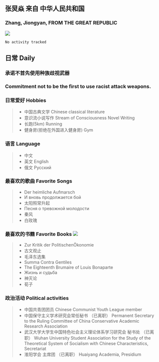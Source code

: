 ## 张炅焱 来自 中华人民共和国
### Zhang, Jiongyan, FROM THE GREAT REPUBLIC

<!--
**hinczhang/hinczhang** is a ✨ _special_ ✨ repository because its `README.md` (this file) appears on your GitHub profile.

Here are some ideas to get you started:

- 🔭 I’m currently working on ...
- 🌱 I’m currently learning ...
- 👯 I’m looking to collaborate on ...
- 🤔 I’m looking for help with ...
- 💬 Ask me about ...
- 📫 How to reach me: ...
- 😄 Pronouns: ...
- ⚡ Fun fact: ...
-->

![](https://github-readme-stats.vercel.app/api?username=hinczhang)
<!--START_SECTION:waka-->

```text
No activity tracked
```

<!--END_SECTION:waka-->
## 日常 Daily
### 承诺不首先使用种族歧视武器
### Commitment not to be the first to use racist attack weapons.
### 日常爱好 Hobbies
> - 中国古典文学 Chinese classical literature  
> - 意识流小说写作 Stream of Consciousness Novel Writing  
> - 长跑(5km) Running
> - 健身房(拒绝在外国进入健身房) Gym  
### 语言 Language
> - 中文  
> - 英文 English  
> - 俄文 Русский  
### 最喜欢的歌曲 Favorite Songs
> - Der heimliche Aufmarsch  
> - И вновь продолжается бой  
> - 太阳照常升起  
> - Песня о тревожной молодости  
> - 秦风  
> - 白玫瑰  
### 最喜欢的书籍 Favorite Books <img src="https://img.shields.io/badge/book-favorite-green"/>
> - Zur Kritik der PolitischenÖkonomie  
> - 古文观止  
> - 毛泽东选集  
> - Summa Contra Gentiles  
> - The Eighteenth Brumaire of Louis Bonaparte  
> - Жизнь и судьба
> - 神灭论
> - 荀子
### 政治活动 Political activities
> - 中国共青团团员 Chinese Communist Youth League member  
> - 中国保守主义学术研究会常任秘书 （已离职） Permanent Secretary to the Ruling Committee of China Conservative Academic Research Association  
> - 武汉大学大学生中国特色社会主义理论体系学习研究会 秘书处 （已离职） Wuhan University Student Association for the Study of the Theoretical System of Socialism with Chinese Characteristics, Secretariat  
> - 淮阳学会 主席团 （已离职） Huaiyang Academia, Presidium  
